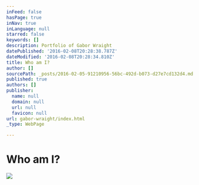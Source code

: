 ```yaml
---
inFeed: false
hasPage: true
inNav: true
inLanguage: null
starred: false
keywords: []
description: Portfolio of Gabor Wraight
datePublished: '2016-02-08T20:28:38.787Z'
dateModified: '2016-02-08T20:28:34.810Z'
title: Who am I?
author: []
sourcePath: _posts/2016-02-05-91210956-56bc-492d-b073-d27e7cd132d4.md
published: true
authors: []
publisher:
  name: null
  domain: null
  url: null
  favicon: null
url: gabor-wraight/index.html
_type: WebPage

---
```

# Who am I?
![](https://the-grid-user-content.s3-us-west-2.amazonaws.com/f784dc22-b5a0-4c87-a2d5-aa2f0a4549bd.jpg)